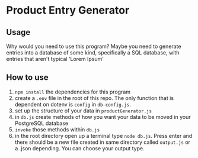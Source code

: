# Product Entry Generator

## Usage
Why would you need to use this program?
Maybe you need to generate entries into a database of some kind, specifically a SQL database,
with entries that aren't typical 'Lorem Ipsum'

## How to use

1) `npm install` the dependencies for this program
2) create a `.env` file in the root of this repo. The only function that is dependent on dotenv is `config` in `db-config.js`. 
3) set up the structure of your data in `productGenerator.js`
4) in `db.js` create methods of how you want your data to be moved in your PostgreSQL database
5) `invoke` those methods within `db.js`
6) in the root directory open up a terminal type `node db.js`. Press enter and there should be a new file created in same directory called `output.js` or a .json
  depending. You can choose your output type.
